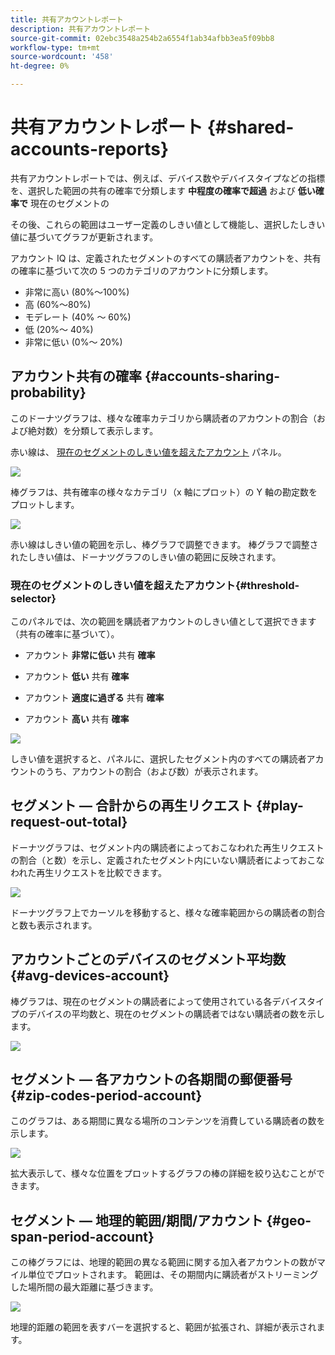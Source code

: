 ```yaml
---
title: 共有アカウントレポート
description: 共有アカウントレポート
source-git-commit: 02ebc3548a254b2a6554f1ab34afbb3ea5f09bb8
workflow-type: tm+mt
source-wordcount: '458'
ht-degree: 0%

---
```


# 共有アカウントレポート {#shared-accounts-reports}

共有アカウントレポートでは、例えば、デバイス数やデバイスタイプなどの指標を、選択した範囲の共有の確率で分類します **中程度の確率で超過** および **低い確率で** 現在のセグメントの

その後、これらの範囲はユーザー定義のしきい値として機能し、選択したしきい値に基づいてグラフが更新されます。

アカウント IQ は、定義されたセグメントのすべての購読者アカウントを、共有の確率に基づいて次の 5 つのカテゴリのアカウントに分類します。

* 非常に高い (80%～100%)
* 高 (60%～80%)
* モデレート (40% ～ 60%)
* 低 (20%～ 40%)
* 非常に低い (0%～ 20%)

## アカウント共有の確率 {#accounts-sharing-probability}

このドーナツグラフは、様々な確率カテゴリから購読者のアカウントの割合（および絶対数）を分類して表示します。

赤い線は、 [現在のセグメントのしきい値を超えたアカウント](#threshold-selector) パネル。

![](assets/accounts-sharing-probability-pie.png)

棒グラフは、共有確率の様々なカテゴリ（x 軸にプロット）の Y 軸の勘定数をプロットします。

![](assets/accounts-sharing-probability-bar.png)

赤い線はしきい値の範囲を示し、棒グラフで調整できます。 棒グラフで調整されたしきい値は、ドーナツグラフのしきい値の範囲に反映されます。

<!--![](assets/shared-accounts-rep.gif)-->

### 現在のセグメントのしきい値を超えたアカウント{#threshold-selector}

このパネルでは、次の範囲を購読者アカウントのしきい値として選択できます（共有の確率に基づいて）。

* アカウント **非常に低い** 共有 **確率**

* アカウント **低い** 共有 **確率**

* アカウント **適度に過ぎる** 共有 **確率**

* アカウント **高い** 共有 **確率**

![](assets/threshold-selector-shared-accounts.png)

しきい値を選択すると、パネルに、選択したセグメント内のすべての購読者アカウントのうち、アカウントの割合（および数）が表示されます。

## セグメント — 合計からの再生リクエスト {#play-request-out-total}

ドーナツグラフは、セグメント内の購読者によっておこなわれた再生リクエストの割合（と数）を示し、定義されたセグメント内にいない購読者によっておこなわれた再生リクエストを比較できます。

![](assets/play-req-outof-total.png)

ドーナツグラフ上でカーソルを移動すると、様々な確率範囲からの購読者の割合と数も表示されます。

<!--![](assets/play-request-total.gif)-->

## アカウントごとのデバイスのセグメント平均数{#avg-devices-account}

棒グラフは、現在のセグメントの購読者によって使用されている各デバイスタイプのデバイスの平均数と、現在のセグメントの購読者ではない購読者の数を示します。

![](assets/avg-devices-per-acc.png)

## セグメント — 各アカウントの各期間の郵便番号 {#zip-codes-period-account}

このグラフは、ある期間に異なる場所のコンテンツを消費している購読者の数を示します。

![](assets/zip-period-account.png)

拡大表示して、様々な位置をプロットするグラフの棒の詳細を絞り込むことができます。

<!--![](assets/zip-code-period.gif)-->

## セグメント — 地理的範囲/期間/アカウント {#geo-span-period-account}

この棒グラフには、地理的範囲の異なる範囲に関する加入者アカウントの数がマイル単位でプロットされます。 範囲は、その期間内に購読者がストリーミングした場所間の最大距離に基づきます。

<!--Total number of users ...

How many accounts are within 99 miles of each other.....and how many are apart. 

Based on points on the map.-->

![](assets/geogr-span-account.png)

地理的距離の範囲を表すバーを選択すると、範囲が拡張され、詳細が表示されます。

<!--![](assets/geo-span-period-acc.gif)-->
